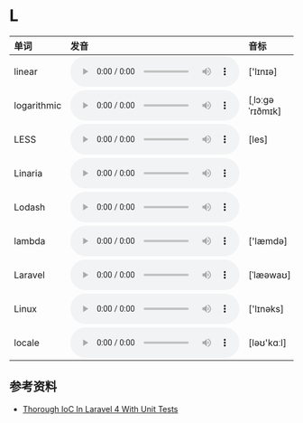 
# L

| 单词  | 发音 | 音标 |
| :-- | :-- | :-- |
| linear | <audio src="/awesome-pronunciation/public/audio/linear.mp3" controls="controls" controlslist="nodownload"></audio> | ['lɪnɪə] |
| logarithmic | <audio src="/awesome-pronunciation/public/audio/logarithmic.mp3" controls="controls" controlslist="nodownload"></audio> | [ˌlɔːɡəˈrɪðmɪk] |
| LESS | <audio src="/awesome-pronunciation/public/audio/LESS.mp3" controls="controls" controlslist="nodownload"></audio> | [les] |
| Linaria | <audio src="/awesome-pronunciation/public/audio/Linaria.mp3" controls="controls" controlslist="nodownload"></audio> |  |
| Lodash | <audio src="/awesome-pronunciation/public/audio/Lodash.mp3" controls="controls" controlslist="nodownload"></audio> |  |
| lambda | <audio src="/awesome-pronunciation/public/audio/lambda.mp3" controls="controls" controlslist="nodownload"></audio> | ['læmdə] |
| Laravel | <audio src="/awesome-pronunciation/public/audio/Laravel.mp3" controls="controls" controlslist="nodownload"></audio> | [ˈlæəwaʊ] |
| Linux | <audio src="/awesome-pronunciation/public/audio/Linux.mp3" controls="controls" controlslist="nodownload"></audio> | ['lɪnəks] |
| locale | <audio src="/awesome-pronunciation/public/audio/locale.mp3" controls="controls" controlslist="nodownload"></audio> | [ləʊ'kɑːl] |

## 参考资料

- [Thorough IoC In Laravel 4 With Unit Tests](https://www.youtube.com/watch?v=F1VyHfoUuLU&feature=youtu.be)
